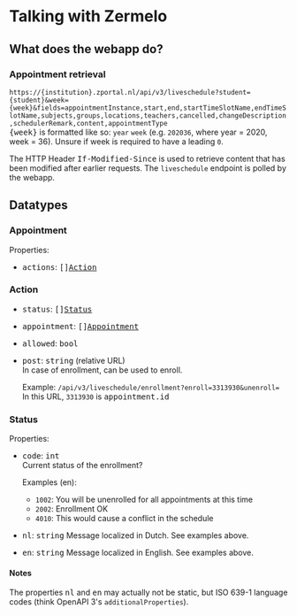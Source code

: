 # Talking with Zermelo

## What does the webapp do?

### Appointment retrieval

`https://{institution}.zportal.nl/api/v3/liveschedule?student={student}&week={week}&fields=appointmentInstance,start,end,startTimeSlotName,endTimeSlotName,subjects,groups,locations,teachers,cancelled,changeDescription,schedulerRemark,content,appointmentType`  
<kbd>{week}</kbd> is formatted like so: `year` `week` (e.g. `202036`, where year = 2020, week = 36). Unsure if week is required to have a leading `0`.

The HTTP Header <kbd>If-Modified-Since</kbd> is used to retrieve content that has been modified after earlier requests. The `liveschedule` endpoint is polled by the webapp.

## Datatypes

### Appointment

Properties:
* <kbd>actions</kbd>: <kbd>[][Action](#action)</kbd>

### Action

* <kbd>status</kbd>: <kbd>[][Status](#status)</kbd>
* <kbd>appointment</kbd>: <kbd>[][Appointment](#appointment)</kbd>
* <kbd>allowed</kbd>: <kbd>bool</kbd>
* <kbd>post</kbd>: <kbd>string</kbd> (relative URL)  
  In case of enrollment, can be used to enroll.

  Example: `/api/v3/liveschedule/enrollment?enroll=3313930&unenroll=`
  In this URL, `3313930` is <kbd>appointment.id</kbd>

### Status

Properties:
* <kbd>code</kbd>: <kbd>int</kbd>  
  Current status of the enrollment?

  Examples (en):  
  - `1002`: You will be unenrolled for all appointments at this time  
  - `2002`: Enrollment OK  
  - `4010`: This would cause a conflict in the schedule  

* <kbd>nl</kbd>: <kbd>string</kbd>
  Message localized in Dutch. See examples above.

* <kbd>en</kbd>: <kbd>string</kbd>
  Message localized in English. See examples above.

#### Notes

The properties <kbd>nl</kbd> and <kbd>en</kbd> may actually not be static, but ISO 639-1 language codes (think OpenAPI 3's `additionalProperties`).
